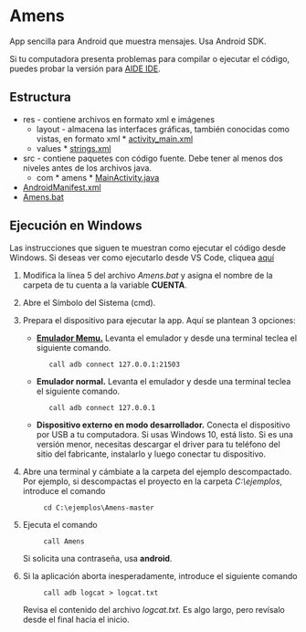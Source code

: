 # Amens
App sencilla para Android que muestra mensajes. Usa Android SDK.

Si tu computadora presenta problemas para compilar o ejecutar el código, puedes probar la versión para
[AIDE IDE](https://github.com/gilpgnet/AideMens).

## Estructura
* res - contiene archivos en formato xml e imágenes
    * layout - almacena las interfaces gráficas, también conocidas como vistas, en formato xml
          * [activity_main.xml](/res/layout/activity_main.xml)
    * values
          * [strings.xml](/res/values/strings.xml)
* src - contiene paquetes con código fuente. Debe tener al menos dos niveles antes de los archivos java.
    * com
          * amens
                * [MainActivity.java](/src/com/amens/MainActivity.java)
* [AndroidManifest.xml](/AndroidManifest.xml)
* [Amens.bat](/Amens.bat)

## Ejecución en Windows
Las instrucciones que siguen te muestran como ejecutar el código desde Windows. Si deseas ver como ejecutarlo desde VS Code, cliquea [aquí](https://drive.google.com/open?id=1wPL3nJTATd5CVBspXRgYBxc-wG-W-GE91_XbgH4HsBo)
1. Modifica la línea 5 del archivo _Amens.bat_ y asigna el nombre de la carpeta de tu cuenta a la variable **CUENTA**.
2. Abre el Símbolo del Sistema (cmd).
3. Prepara el dispositivo para ejecutar la app. Aquí se plantean 3 opciones:
   * [**Emulador Memu.**](https://www.memuplay.com/) Levanta el emulador y desde una terminal teclea el siguiente comando.
  
     ```Batchfile
        call adb connect 127.0.0.1:21503
     ```
  
   * **Emulador normal.**  Levanta el emulador y desde una terminal teclea el siguiente comando.
  
     ```Batchfile
        call adb connect 127.0.0.1
     ```
  
   * **Dispositivo externo en modo desarrollador.** Conecta el dispositivo por USB a tu computadora. Si usas Windows 10, está listo.
     Si es una versión menor, necesitas descargar el driver para tu teléfono del sitio del fabricante, instalarlo y luego conectar tu
     dispositivo.
  
4. Abre una terminal y cámbiate a la carpeta del ejemplo descompactado. Por ejemplo, si descompactas el proyecto en la carpeta
   _C:\ejemplos_, introduce el comando
   ```Batchfile
        cd C:\ejemplos\Amens-master
   ```
  
5. Ejecuta el comando
   ```Batchfile
        call Amens
   ```
   Si solicita una contraseña, usa **android**.

6. Si la aplicación aborta inesperadamente, introduce el siguiente comando
   ```Batchfile
        call adb logcat > logcat.txt
   ```
   
   Revisa el contenido del archivo _logcat.txt_. Es algo largo, pero revísalo desde el final hacia el inicio.
